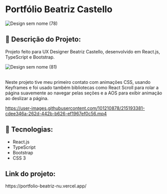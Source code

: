 <h1> Portfólio Beatriz Castello </h1>

![Design sem nome (78)](https://user-images.githubusercontent.com/101210878/215187690-4179c2df-1e06-4dc8-a9a5-4609a786d85e.png)

<h2> 📖 Descrição do Projeto: </h2>

<p> 

  Projeto feito para UX Designer Beatriz Castello, desenvolvido em React.js, TypeScript e Bootstrap.
  
![Design sem nome (81)](https://user-images.githubusercontent.com/101210878/215188526-32d6bc41-bd65-4aad-aefe-030bda4f0083.png)

<br>
Neste projeto tive meu primeiro contato com animações CSS, usando Keyframes e foi usado também bibliotecas como React Scroll para rolar a página suavemente ao navegar pelas seções e a AOS para exibir animação ao deslizar a página.
</p>


https://user-images.githubusercontent.com/101210878/215193381-cdee346a-262d-442b-b626-ef1967ef0c56.mp4


<h2> 🚀 Tecnologias: </h2>
<ul>
  <li> React.js </li>
  <li> TypeScript </li>
  <li> Bootstrap </li>
  <li> CSS 3 </li>
</ul>

<h2> Link do projeto: </h2>
https://portfolio-beatriz-nu.vercel.app/
